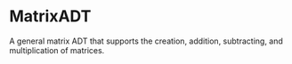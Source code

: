 # MatrixADT
A general matrix ADT that supports the creation, addition, subtracting, and multiplication of matrices. 

